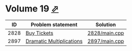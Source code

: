 # Volume 19 [⬀](http://poj.org/problemlist?volume=19)


| ID   | Problem statement                                          | Solution                       |
|------|------------------------------------------------------------|--------------------------------|
| 2828 | [Buy Tickets](http://poj.org/problem?id=2828)              | [2828/main.cpp](2828/main.cpp) |
| 2897 | [Dramatic Multiplications](http://poj.org/problem?id=2897) | [2897/main.cpp](2897/main.cpp) |

